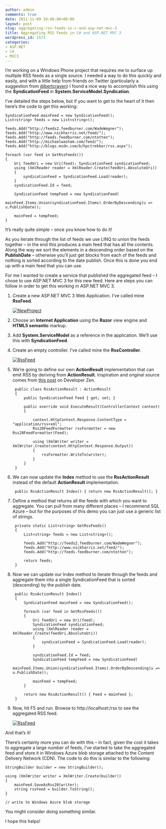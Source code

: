 ```yaml
---
author: admin
comments: true
date: 2011-11-09 19:48:06+00:00
layout: post
slug: aggregating-rss-feeds-in-c-and-asp-net-mvc-3
title: Aggregating RSS Feeds in C# and ASP.NET MVC 3
wordpress_id: 1573
categories:
- ASP.NET
- C#
- MVC3
---
```


I’m working on a Windows Phone project that requires me to surface up multiple RSS feeds as a single source. I needed a way to do this quickly and easily, and with a little help from friends on Twitter (particularly a suggestion from [@bertcraven](http://twitter.com/bertcraven)) I found a nice way to accomplish this using the **SyndicationFeed** in **System.ServiceModel.Syndication**.

I’ve detailed the steps below, but if you want to get to the heart of it then here’s the code to get this working:

	SyndicationFeed mainFeed = new SyndicationFeed(); 
	List<string> feeds = new List<string>(); 
	
	feeds.Add("http://feeds2.feedburner.com/WadeWegner"); 
	feeds.Add("http://www.nickharris.net/feed/"); 
	feeds.Add("http://feeds.feedburner.com/ntotten"); 
	feeds.Add("http://michaelwasham.com/feed/"); 
	feeds.Add("http://blogs.msdn.com/b/hpctrekker/rss.aspx"); 
	
	foreach (var feed in GetRssFeeds()) 
	{ 
		Uri feedUri = new Uri(feed); SyndicationFeed syndicationFeed; 
		using (XmlReader reader = XmlReader.Create(feedUri.AbsoluteUri)) 
		{
			syndicationFeed = SyndicationFeed.Load(reader); 
		}
		syndicationFeed.Id = feed;

		SyndicationFeed tempFeed = new SyndicationFeed( 
			mainFeed.Items.Union(syndicationFeed.Items).OrderByDescending(u => u.PublishDate)); 
		
		mainFeed = tempFeed; 
	}

It’s really quite simple – once you know how to do it!

As you iterate through the list of feeds we use LINQ to union the feeds together – in the end this produces a main feed that has all the contents. Along the way we sort the elements in a descending order based on the **PublishDate** – otherwise you’ll just get blocks from each of the feeds and nothing is sorted according to the date publish. Once this is done you end up with a main feed that you can use.

For me I wanted to create a service that published the aggregated feed – I chose to use ASP.NET MVC 3 for this new feed. Here are steps you can follow in order to get this working in ASP.NET MVC 3.

1. Create a new ASP.NET MVC 3 Web Application. I’ve called mine **RssFeed**.   

	[![NewProject](https://wadewegner.blob.core.windows.net/wordpress/2011/11/NewProject_thumb.jpg)](https://wadewegner.blob.core.windows.net/wordpress/2011/11/NewProject.jpg)

2. Choose an **Internet Application** using the **Razor** view engine and **HTML5 semantic** markup. 

3. Add **System.ServiceModel** as a reference in the application. We’ll use this with **SyndicationFeed**. 

4. Create an empty controller. I’ve called mine the **RssController**.

	[![RssFeed](https://wadewegner.blob.core.windows.net/wordpress/2011/11/RssFeed_thumb.jpg)](https://wadewegner.blob.core.windows.net/wordpress/2011/11/RssFeed.jpg)

5. We’re going to define our own **ActionResult** implementation that can emit RSS by deriving from **ActionResult**. Inspiration and original source comes from [this post](http://www.developerzen.com/2009/01/11/aspnet-mvc-rss-feed-action-result/) on Developer Zen. 

		public class RssActionResult : ActionResult 
		{ 
			public SyndicationFeed Feed { get; set; }
	
			public override void ExecuteResult(ControllerContext context)
			{
	
				context.HttpContext.Response.ContentType = "application/rss+xml";
				Rss20FeedFormatter rssFormatter = new Rss20FeedFormatter(Feed);
	
				using (XmlWriter writer = XmlWriter.Create(context.HttpContext.Response.Output)) 
				{ 
					rssFormatter.WriteTo(writer);
				} 
			} 
		}

6. We can now update the **Index** method to use the **RssActionResult** instead of the default **ActionResult** implementation. 

    	public RssActionResult Index() { return new RssActionResult(); }
  
7. Define a method that returns all the feeds with which you want to aggregate. You can pull from many different places – I recommend SQL Azure – but for the purposes of this demo you can just use a generic list of strings. 
    
		private static List<string> GetRssFeeds() 
		{ 
			List<string> feeds = new List<string>();

			feeds.Add("http://feeds2.feedburner.com/WadeWegner"); 
			feeds.Add("http://www.nickharris.net/feed/");
			feeds.Add("http://feeds.feedburner.com/ntotten");

			return feeds; 
		}

8. Now we can update our Index method to iterate through the feeds and aggregate them into a single SyndicationFeed that is sorted (descending) by the publish date. 

		public RssActionResult Index() 
		{ 
			SyndicationFeed mainFeed = new SyndicationFeed();
	
			foreach (var feed in GetRssFeeds())
			{ 
				Uri feedUri = new Uri(feed); 
				SyndicationFeed syndicationFeed; 
				using (XmlReader reader = XmlReader.Create(feedUri.AbsoluteUri)) 
				{ 
					syndicationFeed = SyndicationFeed.Load(reader); 
				}
				
				syndicationFeed.Id = feed;
				SyndicationFeed tempFeed = new SyndicationFeed( 
					mainFeed.Items.Union(syndicationFeed.Items).OrderByDescending(u => u.PublishDate)); 

				mainFeed = tempFeed; 
			}
			
			return new RssActionResult() { Feed = mainFeed }; 
		}

9. Now, hit F5 and run. Browse to http://localhost:<port>/rss to see the aggregated RSS feed.   

	[![RssFeed](https://wadewegner.blob.core.windows.net/wordpress/2011/11/RssFeed_thumb.jpg)](https://wadewegner.blob.core.windows.net/wordpress/2011/11/RssFeed.jpg)

And that’s it!

There’s certainly more you can do with this – in fact, given the cost it takes to aggregate a large number of feeds, I’ve started to take the aggregated feed and store it in Windows Azure blob storage attached to the Content Delivery Network (CDN). The code to do this is similar to the following:

	StringBuilder builder = new StringBuilder();

	using (XmlWriter writer = XmlWriter.Create(builder)) 
	{ 
		mainFeed.SaveAsRss20(writer); 
		string rssFeed = builder.ToString();
	} 

	// write to Windows Azure blob storage

You might consider doing something similar.

I hope this helps!
